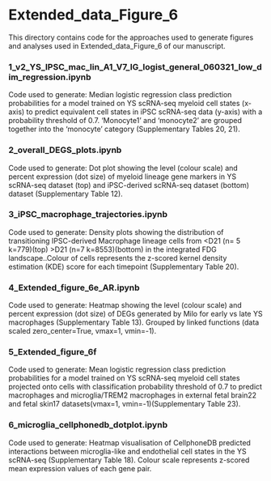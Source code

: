 # Extended_data_Figure_6

This directory contains code for the approaches used to generate figures and analyses used in Extended_data_Figure_6 of our manuscript. 

### 1_v2_YS_IPSC_mac_lin_A1_V7_IG_logist_general_060321_low_dim_regression.ipynb
Code used to generate: Median logistic regression class prediction probabilities for a model trained on YS scRNA-seq myeloid cell states (x-axis) to predict equivalent cell states in iPSC scRNA-seq data (y-axis) with a probability threshold of 0.7. ‘Monocyte1’ and ‘monocyte2’ are grouped together into the ‘monocyte’ category (Supplementary Tables 20, 21).

### 2_overall_DEGS_plots.ipynb
Code used to generate: Dot plot showing the level (colour scale) and percent expression (dot size) of myeloid lineage gene markers in YS scRNA-seq dataset (top) and iPSC-derived scRNA-seq dataset (bottom) dataset (Supplementary Table 12).

### 3_iPSC_macrophage_trajectories.ipynb
Code used to generate: Density plots showing the distribution of transitioning IPSC-derived Macrophage lineage cells from <D21 (n= 5 k=779)(top) >D21 (n=7 k=8553)(bottom) in the integrated FDG landscape..Colour of cells represents the z-scored kernel density estimation (KDE) score for each timepoint (Supplementary Table 20).

### 4_Extended_figure_6e_AR.ipynb
Code used to generate: 
Heatmap showing the level (colour scale) and percent expression (dot size) of DEGs generated by Milo for early vs late YS macrophages (Supplementary Table 13). Grouped by linked functions (data scaled zero_center=True, vmax=1, vmin=-1).

### 5_Extended_figure_6f
Code used to generate: Mean logistic regression class prediction probabilities for a model trained on YS scRNA-seq myeloid cell states projected onto cells with classification probability threshold of 0.7 to predict macrophages and microglia/TREM2 macrophages in external fetal brain22 and fetal skin17 datasets(vmax=1, vmin=-1)(Supplementary Table 23). 

### 6_microglia_cellphonedb_dotplot.ipynb
Code used to generate: Heatmap visualisation of CellphoneDB predicted interactions between microglia-like and endothelial cell states in the YS scRNA-seq (Supplementary Table 18). Colour scale represents z-scored mean expression values of each gene pair.
